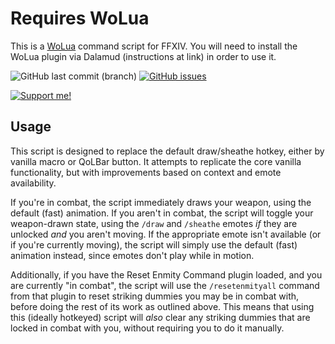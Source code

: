 # Requires WoLua
This is a [WoLua](https://github.com/PrincessRTFM/WoLua) command script for FFXIV. You will need to install the WoLua plugin via Dalamud (instructions at link) in order to use it.

![GitHub last commit (branch)](https://img.shields.io/github/last-commit/PrincessRTFM/WoLua.battlemode/main?label=updated)
[![GitHub issues](https://img.shields.io/github/issues-raw/PrincessRTFM/WoLua.battlemode?label=known%20issues)](https://github.com/PrincessRTFM/WoLua.battlemode/issues?q=is%3Aissue+is%3Aopen+sort%3Aupdated-desc)

[![Support me!](https://ko-fi.com/img/githubbutton_sm.svg)](https://ko-fi.com/V7V7IK9UU)

## Usage
This script is designed to replace the default draw/sheathe hotkey, either by vanilla macro or QoLBar button. It attempts to replicate the core vanilla functionality, but with improvements based on context and emote availability.

If you're in combat, the script immediately draws your weapon, using the default (fast) animation. If you aren't in combat, the script will toggle your weapon-drawn state, using the `/draw` and `/sheathe` emotes _if_ they are unlocked _and_ you aren't moving. If the appropriate emote isn't available (or if you're currently moving), the script will simply use the default (fast) animation instead, since emotes don't play while in motion.

Additionally, if you have the Reset Enmity Command plugin loaded, and you are currently "in combat", the script will use the `/resetenmityall` command from that plugin to reset striking dummies you may be in combat with, before doing the rest of its work as outlined above. This means that using this (ideally hotkeyed) script will _also_ clear any striking dummies that are locked in combat with you, without requiring you to do it manually.
